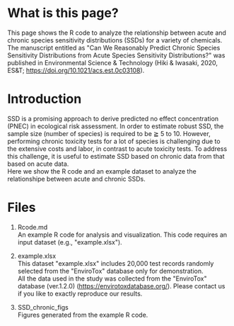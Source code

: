 # What is this page?
This page shows the R code to analyze the relationship between acute and chronic species sensitivity distributions (SSDs) for a variety of chemicals. The manuscript entitled as "Can We Reasonably Predict Chronic Species Sensitivity Distributions from Acute Species Sensitivity Distributions?" was published in Environmental Science & Technology (Hiki & Iwasaki, 2020, ES&T; https://doi.org/10.1021/acs.est.0c03108). 

# Introduction  
SSD is a promising approach to derive predicted no effect concentration (PNEC) in ecological risk assessment. In order to estimate robust SSD, the sample size (number of species) is required to be ≧ 5 to 10. However, performing chronic toxicity tests for a lot of species is challenging due to the extensive costs and labor, in contrast to acute toxicity tests. To address this challenge, it is useful to estimate SSD based on chronic data from that based on acute data.  
Here we show the R code and an example dataset to analyze the relationshipe between acute and chronic SSDs.  
  
   
# Files
1. Rcode.md  
An example R code for analysis and visualization. This code requires an input dataset (e.g., "example.xlsx").  
     
2. example.xlsx  
This dataset "example.xlsx" includes 20,000 test records randomly selected from the "EnviroTox" database only for demonstration.  
All the data used in the study was collected from the "EnviroTox" database (ver.1.2.0) (https://envirotoxdatabase.org/). Please contact us if you like to exactly reproduce our results.
  
3. SSD_chronic_figs  
Figures generated from the example R code.
